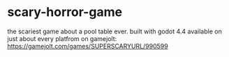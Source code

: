 # scary-horror-game
the scariest game about a pool table ever. built with godot 4.4
available on just about every platfrom on gamejolt: https://gamejolt.com/games/SUPERSCARYURL/990599
